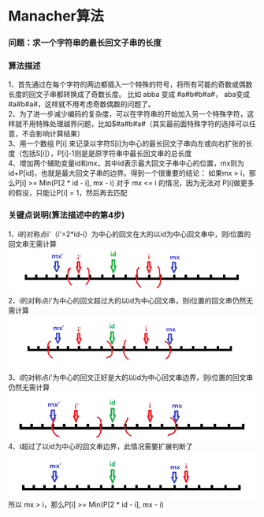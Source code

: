 
Manacher算法
=========

### 问题：求一个字符串的最长回文子串的长度
### 算法描述      
1、首先通过在每个字符的两边都插入一个特殊的符号，将所有可能的奇数或偶数长度的回文子串都转换成了奇数长度。
   比如 abba 变成 #a#b#b#a#， aba变成 #a#b#a#，这样就不用考虑奇数偶数的问题了。        
2、为了进一步减少编码的复杂度，可以在字符串的开始加入另一个特殊字符，这样就不用特殊处理越界问题，比如$#a#b#a#（其实最前面特殊字符的选择可以任意，不会影响计算结果）                
3、用一个数组 P[i] 来记录以字符S[i]为中心的最长回文子串向左或向右扩张的长度（包括S[i]），P[i]-1则是是原字符串中最长回文串的总长度      
4、增加两个辅助变量id和mx，其中id表示最大回文子串中心的位置，mx则为id+P[id]，也就是最大回文子串的边界。得到一个很重要的结论：
   如果mx > i，那么P[i] >= Min(P[2 * id - i], mx - i) 
   对于 mx <= i 的情况，因为无法对 P[i]做更多的假设，只能让P[i] = 1，然后再去匹配    	
### 关键点说明(算法描述中的第4步)
1、i的对称点i'（i'=2*id-i）为中心的回文在大的以id为中心回文串中，则i位置的回文串无需计算
![第一种情况][1]     
2、i的对称点i'为中心的回文超过大的以id为中心回文串，则i位置的回文串仍然无需计算
![第二种情况][2]     
3、i的对称点i'为中心的回文正好是大的以id为中心回文串边界，则i位置的回文串仍然无需计算
![第三种情况][3]     
4、i超过了以id为中心的回文串边界，此情况需要扩展判断了
![第四种情况][4]    
所以
mx > i，那么P[i] >= Min(P[2 * id - i], mx - i) 

  [1]: ./images/Manacher_01.png "Manacher_01.png"
  [2]: ./images/Manacher_02.png "Manacher_02.png"
  [3]: ./images/Manacher_03.png "Manacher_03.png"
  [4]: ./images/Manacher_04.png "Manacher_04.png"
